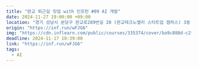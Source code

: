 ```yaml
---
title: "판교 퇴근길 밋업 with 인프런 #09 AI 개발"
date: 2024-11-27 19:00:00 +09:00
location: "경기 성남시 분당구 판교로289번길 20 (판교테크노밸리 스타트업 캠퍼스) 3동 5층 인프랩 타운홀"
origin: "https://inf.run/wFJG6"
img: "https://cdn.inflearn.com/public/courses/335374/cover/ba9c888d-c2ff-4f94-9007-fa13f42ac74a/335374.png"
deadline: 2024-11-17 18:39:00 
link: "https://inf.run/wFJG6"
tags:
  - AI
---
```


